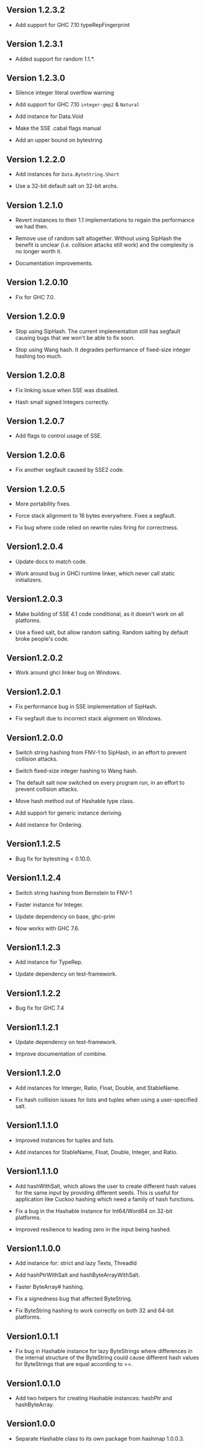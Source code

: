 ## Version 1.2.3.2

 * Add support for GHC 7.10 typeRepFingerprint

## Version 1.2.3.1

 * Added support for random 1.1.*.

## Version 1.2.3.0

 * Silence integer literal overflow warning

 * Add support for GHC 7.10 `integer-gmp2` & `Natural`

 * Add instance for Data.Void

 * Make the SSE .cabal flags manual

 * Add an upper bound on bytestring

## Version 1.2.2.0

 * Add instances for `Data.ByteString.Short`

 * Use a 32-bit default salt on 32-bit archs.

## Version 1.2.1.0

 * Revert instances to their 1.1 implementations to regain the
   performance we had then.

 * Remove use of random salt altogether. Without using SipHash the
   benefit is unclear (i.e. collision attacks still work) and the
   complexity is no longer worth it.

 * Documentation improvements.

## Version 1.2.0.10

 * Fix for GHC 7.0.

## Version 1.2.0.9

 * Stop using SipHash. The current implementation still has segfault
   causing bugs that we won't be able to fix soon.

 * Stop using Wang hash. It degrades performance of fixed-size integer
   hashing too much.

## Version 1.2.0.8

 * Fix linking issue when SSE was disabled.

 * Hash small signed Integers correctly.

## Version 1.2.0.7

 * Add flags to control usage of SSE.

## Version 1.2.0.6

 * Fix another segfault caused by SSE2 code.

## Version 1.2.0.5

 * More portability fixes.

 * Force stack alignment to 16 bytes everywhere. Fixes a segfault.

 * Fix bug where code relied on rewrite rules firing for correctness.

## Version1.2.0.4

 * Update docs to match code.

 * Work around bug in GHCi runtime linker, which never call static
   initializers.

## Version1.2.0.3

 * Make building of SSE 4.1 code conditional, as it doesn't work on all
   platforms.

 * Use a fixed salt, but allow random salting. Random salting by
   default broke people's code.

## Version1.2.0.2

 * Work around ghci linker bug on Windows.

## Version1.2.0.1

 * Fix performance bug in SSE implementation of SipHash.

 * Fix segfault due to incorrect stack alignment on Windows.

## Version1.2.0.0

 * Switch string hashing from FNV-1 to SipHash, in an effort to
   prevent collision attacks.

 * Switch fixed-size integer hashing to Wang hash.

 * The default salt now switched on every program run, in an effort to
   prevent collision attacks.

 * Move hash method out of Hashable type class.

 * Add support for generic instance deriving.

 * Add instance for Ordering.

## Version1.1.2.5

 * Bug fix for bytestring < 0.10.0.

## Version1.1.2.4

 * Switch string hashing from Bernstein to FNV-1

 * Faster instance for Integer.

 * Update dependency on base, ghc-prim

 * Now works with GHC 7.6.

## Version1.1.2.3

 * Add instance for TypeRep.

 * Update dependency on test-framework.

## Version1.1.2.2

 * Bug fix for GHC 7.4

## Version1.1.2.1

 * Update dependency on test-framework.

 * Improve documentation of combine.

## Version1.1.2.0

 * Add instances for Interger, Ratio, Float, Double, and StableName.

 * Fix hash collision issues for lists and tuples when using a
   user-specified salt.

## Version1.1.1.0

 * Improved instances for tuples and lists.

 * Add instances for StableName, Float, Double, Integer, and Ratio.

## Version1.1.1.0

 * Add hashWithSalt, which allows the user to create different hash
   values for the same input by providing different seeds. This is
   useful for application like Cuckoo hashing which need a family of
   hash functions.

 * Fix a bug in the Hashable instance for Int64/Word64 on 32-bit
   platforms.

 * Improved resilience to leading zero in the input being hashed.

## Version1.1.0.0

 * Add instance for: strict and lazy Texts, ThreadId

 * Add hashPtrWithSalt and hashByteArrayWithSalt.

 * Faster ByteArray# hashing.

 * Fix a signedness bug that affected ByteString.

 * Fix ByteString hashing to work correctly on both 32 and 64-bit
   platforms.

## Version1.0.1.1

 * Fix bug in Hashable instance for lazy ByteStrings where differences
   in the internal structure of the ByteString could cause different
   hash values for ByteStrings that are equal according to ==.

## Version1.0.1.0

 * Add two helpers for creating Hashable instances: hashPtr and
   hashByteArray.

## Version1.0.0

 * Separate Hashable class to its own package from hashmap 1.0.0.3.

